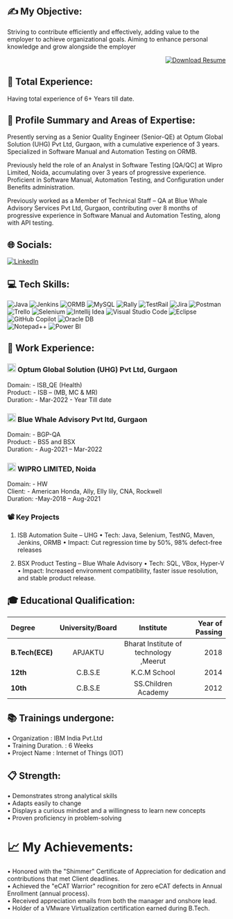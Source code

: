 ## ✍ My Objective:

Striving to contribute efficiently and effectively, adding value to the employer to achieve organizational goals. Aiming to enhance personal knowledge and grow alongside the employer

<div style="text-align: right;"> 
  <a href="Krishna_Kumar_Senior_QA_Engineer.pdf" download>
    <img src="https://img.shields.io/badge/Download_Resume-CV-blue" alt="Download Resume">
  </a>
</div>



## 👜 Total Experience:
Having total experience of 6+ Years till date.

## 📖 Profile Summary and Areas of Expertise:

Presently serving as a Senior Quality Engineer (Senior-QE) at Optum Global Solution (UHG) Pvt Ltd, Gurgaon, with a cumulative experience of 3 years. Specialized in Software Manual and Automation Testing on ORMB.</br>

Previously held the role of an Analyst in Software Testing [QA/QC] at Wipro Limited, Noida, accumulating over 3 years of progressive experience. Proficient in Software Manual, Automation Testing, and Configuration under Benefits administration.</br>

Previously worked as a Member of Technical Staff – QA at Blue Whale Advisory Services Pvt Ltd, Gurgaon, contributing over 8 months of progressive experience in Software Manual and Automation Testing, along with API testing.


## 🌐 Socials:
[![LinkedIn](https://custom-icon-badges.demolab.com/badge/LinkedIn-0A66C2?logo=linkedin-white&logoColor=fff)](https://www.linkedin.com/in/krishna-kumar-34145912b)

## 💻 Tech Skills:
![Java](https://img.shields.io/badge/java-%23ED8B00.svg?style=plastic&logo=openjdk&logoColor=white) 
![Jenkins](https://img.shields.io/badge/Jenkins-D24939?style=plastic&logo=jenkins&logoColor=white) 
![ORMB](https://img.shields.io/badge/ORMB-%23F24E1E.svg?style=plastic&logo=ORMB&logoColor=white) 
![MySQL](https://img.shields.io/badge/MySQL-4479A1?style=plastic&logo=mysql&logoColor=fff)
![Rally](https://img.shields.io/badge/Rally-%23F24E1E.svg?style=plastic&logo=Rally&logoColor=white) 
![TestRail](https://img.shields.io/badge/TestRail-%234ea94b.svg?style=plastic&logo=TestRail&logoColor=white) 
![Jira](https://img.shields.io/badge/Jira-0052CC?style=plastic&logo=jira&logoColor=fff)
![Postman](https://img.shields.io/badge/Postman-FF6C37?style=plastic&logo=postman&logoColor=white) 
![Trello](https://img.shields.io/badge/Trello-0052CC?style=plastic&logo=trello&logoColor=fff)
![Selenium](https://img.shields.io/badge/Selenium-43B02A?style=plastic&logo=selenium&logoColor=fff)
![Intellij Idea](https://img.shields.io/badge/Intellij%20Idea-%23000000.svg?style=plastic&logo=intellij-idea&logoColor=white) 
![Visual Studio Code](https://custom-icon-badges.demolab.com/badge/Visual%20Studio%20Code-0078d7.svg?style=plastic&logo=vsc&logoColor=white) 
![Eclipse](https://img.shields.io/badge/Eclipse-FE7A16.svg?style=plastic&logo=Eclipse&logoColor=white)
![GitHub Copilot](https://img.shields.io/badge/GitHub%20Copilot-000?style=plastic&logo=githubcopilot&logoColor=fff) 
![Oracle DB](https://custom-icon-badges.demolab.com/badge/Oracle%20DB-F80000?style=plastic&logo=oracle&logoColor=white) 	
![Notepad++](https://img.shields.io/badge/Notepad++-90E59A.svg?&style=plastic&logo=notepad%2b%2b&logoColor=black) 
![Power BI](https://custom-icon-badges.demolab.com/badge/Power%20BI-F1C912?style=plastic&logo=power-bi&logoColor=fff)


## 💼 Work Experience:

### <img src = "Optum.ico" width = 20 height =20>  Optum Global Solution (UHG) Pvt Ltd, Gurgaon

Domain: - ISB_QE (Health) </br>
Product: - ISB – (MB, MC & MR) </br>
Duration: - Mar-2022 - Year Till date

### <img src = "Bluestacks.ico" width = 20 height =20> Blue Whale Advisory Pvt ltd, Gurgaon

Domain: - BGP-QA </br>
Product: - BS5 and BSX </br>
Duration: - Aug-2021 – Mar-2022

### <img src = "Wipro.ico" width = 20 height =20> WIPRO LIMITED, Noida

Domain: - HW </br>
Client: - American Honda, Ally, Elly lily, CNA, Rockwell </br>
Duration: -May-2018 – Aug-2021

### 📽 Key Projects

1. ISB Automation Suite – UHG
  •	Tech: Java, Selenium, TestNG, Maven, Jenkins, ORMB
  •	Impact: Cut regression time by 50%, 98% defect-free releases

2. BSX Product Testing – Blue Whale Advisory
  •	Tech: SQL, VBox, Hyper-V
  •	Impact: Increased environment compatibility, faster issue resolution, and stable product release.


## 🎓 Educational Qualification:
|     Degree      |  University/Board |                Institute               | Year of Passing |
|:----------------|:-----------------:|:--------------------------------------:|---------------: |
| **B.Tech(ECE)** |      APJAKTU      | Bharat Institute of technology ,Meerut |2018             |
| **12th**        |      C.B.S.E      | K.C.M School                           |2014             |
| **10th**        |      C.B.S.E      | SS.Children Academy                    |2012             |

## 📚 Trainings undergone:
•	Organization         : IBM India Pvt.Ltd </br>
•	Training Duration.   : 6 Weeks </br>
•	Project Name         : Internet of Things (IOT)

## 📋 Strength:
•	Demonstrates strong analytical skills </br>
•	Adapts easily to change </br>
•	Displays a curious mindset and a willingness to learn new concepts </br>
•	Proven proficiency in problem-solving

# 📈 My Achievements:
•	Honored with the "Shimmer" Certificate of Appreciation for dedication and contributions that met Client deadlines. </br>
•	Achieved the "eCAT Warrior" recognition for zero eCAT defects in Annual Enrollment (annual process). </br>
•	Received appreciation emails from both the manager and onshore lead. </br>
•	Holder of a VMware Virtualization certification earned during B.Tech.
